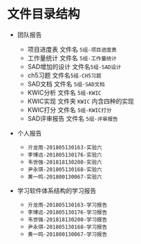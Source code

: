 # 文件目录结构

- 团队报告
  - 项目进度表 文件名 `5组-项目进度表`
  - 工作量统计 文件名 `5组-工作量统计`
  - SAD增加的设计 文件名`5组-SAD设计`
  - ch5习题 文件名`5组-CH5习题`
  - SAD文档 文件名 `5组-SAD文档`
  - KWIC分析 文件名 `5组-KWIC`
  - KWIC实现 文件夹 `KWIC` 内含四种的实现
  - KWIC打分 文件名 `5组-KWIC打分`
  - SAD评审报告 文件名 `5组-评审报告`
- 个人报告
    - `亓龙雨-201805130163-实验六`
    - `李博远-201805130176-实验六`
    - `韦世强-201818130200-实验六`
    - `尹永琪-201805130168-实验六`
    - `黄一鸣-201800130067-实验六`

- 学习软件体系结构的学习报告
  - `亓龙雨-201805130163-学习报告`
  - `李博远-201805130176-学习报告`
  - `韦世强-201818130200-学习报告`
  - `尹永琪-201805130168-学习报告`
  - `黄一鸣-201800130067-学习报告`

